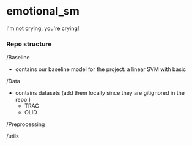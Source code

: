 # emotional_sm
I'm not crying, you're crying!



### Repo structure


/Baseline
- contains our baseline model for the project: a linear SVM with basic 


/Data
- contains datasets (add them locally since they are gitignored in the repo.)
  - TRAC
  - OLID

/Preprocessing


/utils

